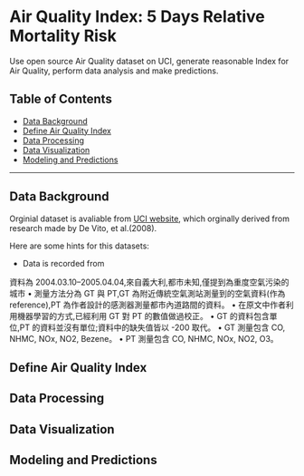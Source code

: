 # Air Quality Index: 5 Days Relative Mortality Risk
Use open source Air Quality dataset on UCI, generate reasonable Index for Air Quality, perform data analysis and make predictions.

## Table of Contents
- [Data Background](#data-background)
- [Define Air Quality Index](#define-air-quality-index)
- [Data Processing](#data-processing)
- [Data Visualization](#data-visualization)
- [Modeling and Predictions](#modeling-and-predictions)


---


## Data Background
Orginial dataset is avaliable from [UCI website](https://archive.ics.uci.edu/ml/datasets/Air+Quality), which orginally derived from research made by De Vito, et al.(2008).  
  
Here are some hints for this datasets:  
* Data is recorded from 


資料為 2004.03.10–2005.04.04,來自義大利,都市未知,僅提到為重度空氣污染的城市
• 測量方法分為 GT 與 PT,GT 為附近傳統空氣測站測量到的空氣資料(作為
reference),PT 為作者設計的感測器測量都市內道路間的資料。
• 在原文中作者利用機器學習的方式,已經利用 GT 對 PT 的數值做過校正。
• GT 的資料包含單位,PT 的資料並沒有單位;資料中的缺失值皆以 -200 取代。
• GT 測量包含 CO, NHMC, NOx, NO2, Bezene。
• PT 測量包含 CO, NHMC, NOx, NO2, O3。


## Define Air Quality Index
## Data Processing
## Data Visualization
## Modeling and Predictions


